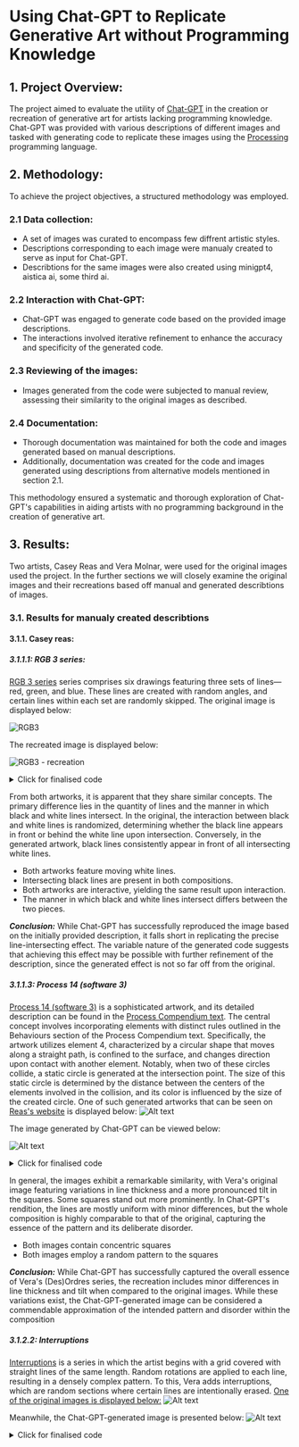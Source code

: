 # Using Chat-GPT to Replicate Generative Art without Programming Knowledge

## 1. Project Overview:
The project aimed to evaluate the utility of [Chat-GPT](https://chat.openai.com/) in the creation or recreation of generative art for artists lacking programming knowledge. Chat-GPT was provided with various descriptions of different images and tasked with generating code to replicate these images using the [Processing](https://processing.org/) programming language.
## 2. Methodology:
To achieve the project objectives, a structured methodology was employed.
### 2.1 Data collection:
- A set of images was curated to encompass few diffrent artistic styles.
- Descriptions corresponding to each image were manualy created to serve as input for Chat-GPT.
-  Describtions for the same images were also created using minigpt4, aistica ai, some third ai.
### 2.2 Interaction with Chat-GPT:
- Chat-GPT was engaged to generate code based on the provided image descriptions.
- The interactions involved iterative refinement to enhance the accuracy and specificity of the generated code.
### 2.3 Reviewing of the images:
- Images generated from the code were subjected to manual review, assessing their similarity to the original images as described.
### 2.4 Documentation:
- Thorough documentation was maintained for both the code and images generated based on manual descriptions.
- Additionally, documentation was created for the code and images generated using descriptions from alternative models mentioned in section 2.1.

This methodology ensured a systematic and thorough exploration of Chat-GPT's capabilities in aiding artists with no programming background in the creation of generative art.

## 3. Results:
Two artists, Casey Reas and Vera Molnar, were used for the original images used the project. In the further sections we will closely examine the original images and their recreations based off manual and generated describtions of images.
### 3.1. Results for manualy created describtions

#### 3.1.1. Casey reas:
##### 3.1.1.1: RGB 3 series: 
[RGB 3 series](https://reas.com/rgb_3/) series comprises six drawings featuring three sets of lines—red, green, and blue. These lines are created with random angles, and certain lines within each set are randomly skipped. 
The original image is displayed below:

![RGB3](https://github.com/ZacetekVaj/Using-Chat-GPT-to-recreate-generative-art/blob/main/Report/Images/image.png)

The recreated image is displayed below:

![RGB3 - recreation](https://github.com/ZacetekVaj/Using-Chat-GPT-to-recreate-generative-art/blob/main/Report/Images/image-12.png)

<details>
  <summary>
    Click for finalised code
  </summary>
  ```java
int lineCount = 0;
int period = 0;
int noDrawPeriod = 0;

void setup() {
  size(500, 500);
  background(255);
  plotRGB3(-71, -13, -68); // Example angles: 45°, 90°, 135°
}

void plotRGB3(int redAngle, int greenAngle, int blueAngle) {
  strokeWeight(1); // Adjust this for thinner lines
  int red = color(255, 0, 0, 50); // Adjust alpha (last parameter) for softer colors
  int green = color(0, 255, 0, 50);
  int blue = color(0, 0, 255, 50);
  
  // Red lines
  stroke(red);
  drawLines(radians(redAngle), 5); // Adjust step size for closer lines
  
  // Green lines
  stroke(green);
  drawLines(radians(greenAngle), 5); // Adjust step size for closer lines
  
  // Blue lines
  stroke(blue);
  drawLines(radians(blueAngle), 5); // Adjust step size for closer lines
}

void drawLines(float angle, int stepSize) {
  float diagonal = sqrt(sq(width) + sq(height)); // Diagonal length of canvas
  
  for (float y = -diagonal; y < height + diagonal; y += stepSize) {
    if (noDrawPeriod > 0) { // During no-draw period
      noDrawPeriod--;
    } else {
      if (lineCount < 50) { // Draw 50 lines
        if (true) { // Adjust this probability for lines not being drawn
          float x1 = -diagonal * cos(angle); // Extend beyond canvas width
          float y1 = y - diagonal * sin(angle); // Match y-coordinates for angle continuity
          float x2 = width + diagonal * cos(angle); // Extend beyond canvas width
          float y2 = y + diagonal * sin(angle); // Match y-coordinates for angle continuity
          line(x1, y1, x2, y2);
        }
        lineCount++;
      } else {
        noDrawPeriod = int(random(10, 20)); // Random no-draw period between 50 and 150 iterations
        lineCount = 0; // Reset line counter
      }
    }
  }
}
  ```
</details>

From both images, it is evident that they share a similar color scheme. The primary distinction lies in the intensity of colors in the recreated image. Nevertheless, Chat-GPT's generated code successfully captures most of the essential details:

- Randomly skipped lines are present in both images, preserving the characteristic style.
- Both images feature the same three main colors, albeit with slightly different intensities.
- The lines exhibit same angle behaviour.

***Conclusion:***
Given that both the original and recreated images predominantly share the same details, it is evident that Chat-GPT has successfully reproduced the image based on the initially provided description.
##### 3.1.1.2: METASOTO: 
[METASOTO](https://reas.com/metasoto/) is an interactive art piece generated on a black canvas, featuring dynamic interplay between white and black lines. The illusion of movement is achieved as the black lines seem to shift due to intersections with moving white lines. Clicking on the image introduces a novel line pattern, enhancing the interactive and evolving nature of the artwork. Part of the original artwork found on https://vimeo.com/819995343 : 
![METASOTO](https://github.com/ZacetekVaj/Using-Chat-GPT-to-recreate-generative-art/blob/main/Report/Images/image-1.png) 

Part of the recreated artwork is displayed below:
![METASOTO - recreation](https://github.com/ZacetekVaj/Using-Chat-GPT-to-recreate-generative-art/blob/main/Report/Images/image-6.png)

<details>
  <summary>
    Click for finalised code
  </summary>
  ```java
int numLines = 90; // Number of black lines
float[] initialYWhite = new float[numLines]; // Initial Y coordinates for white lines
float[] initialAngle = new float[numLines]; // Initial angles for white lines
float[] speedsWhite = new float[numLines]; // Speed for each white line

float[][] initialCoordinatesBlack; // Initial coordinates for black lines
float[][] initialAnglesBlack; // Initial angles for black lines

void setup() {
  size(800, 800);
  background(0); // Set background to black
  stroke(255); // Set stroke color to white

  initialCoordinatesBlack = new float[numLines][2]; // Storing initial coordinates for black lines
  initialAnglesBlack = new float[numLines][1]; // Storing initial angles for black lines
  
  // Initialize white lines
  for (int i = 0; i < numLines; i++) {
    initialYWhite[i] = random(height);
    initialAngle[i] = random(TWO_PI); // Random initial angles for white lines
    
    // Assigning varied speed ranges to different lines
    if (i % 3 == 0) {
      speedsWhite[i] = random(0.5, 1.5); // Slower speed for lines with index divisible by 3
    } else if (i % 3 == 1) {
      speedsWhite[i] = random(1.5, 3); // Moderate speed for lines with index remainder 1
    } else {
      speedsWhite[i] = random(3, 5); // Faster speed for lines with index remainder 2
    }
  }

  // Initialize black lines
  for (int i = 0; i < numLines; i++) {
    initialCoordinatesBlack[i][0] = random(width); // Random initial x-coordinate for black lines
    initialCoordinatesBlack[i][1] = random(height); // Random initial y-coordinate for black lines
    initialAnglesBlack[i][0] = random(TWO_PI); // Random initial angles for black lines
  }
}

void draw() {
  // Move white lines
  background(0); // Clear the canvas on each frame

  // Draw moving white lines
  for (int i = 0; i < numLines; i++) {
    stroke(255);
    float x1 = width; // Start of line at right edge
    float x2 = map(frameCount % (width * 10), 0, width * 10, width, -width * 9); // End of line extended indefinitely beyond the left edge
    float speedAdjustedX2 = x2 - speedsWhite[i] * (frameCount % (width * 10)); // Adjust speed for slower/faster movement
    float adjustedY = initialYWhite[i] - 20 * tan(initialAngle[i]); // Use initial angle and position
    
    line(x1, initialYWhite[i], speedAdjustedX2, adjustedY); // Draw white lines moving from right to left at their initial angle
  }

  // Draw static black lines (web-like arrangement)
  stroke(0); // Set stroke color to black
  for (int i = 0; i < numLines; i++) {
    float x1 = initialCoordinatesBlack[i][0];
    float y1 = initialCoordinatesBlack[i][1];
    float x2 = x1 + 320 * cos(initialAnglesBlack[i][0]); // Longer black lines in x-direction
    float y2 = y1 + 320 * sin(initialAnglesBlack[i][0]); // Longer black lines in y-direction
    
    line(x1, y1, x2, y2);
  }
}

void mousePressed() {
  // Reset white lines
  for (int i = 0; i < numLines; i++) {
    initialYWhite[i] = random(height);
    
    // Assigning varied speed ranges to different lines
    if (i % 3 == 0) {
      speedsWhite[i] = random(0.5, 1.5); // Slower speed for lines with index divisible by 3
    } else if (i % 3 == 1) {
      speedsWhite[i] = random(1.5, 3); // Moderate speed for lines with index remainder 1
    } else {
      speedsWhite[i] = random(3, 5); // Faster speed for lines with index remainder 2
    }
  }
  

  
}
  ```
</details>

From both artworks, it is apparent that they share similar concepts. The primary difference lies in the quantity of lines and the manner in which black and white lines intersect. In the original, the interaction between black and white lines is randomized, determining whether the black line appears in front or behind the white line upon intersection. Conversely, in the generated artwork, black lines consistently appear in front of all intersecting white lines.

- Both artworks feature moving white lines.
- Intersecting black lines are present in both compositions.
- Both artworks are interactive, yielding the same result upon interaction.
- The manner in which black and white lines intersect differs between the two pieces.

***Conclusion:***
While Chat-GPT has successfully reproduced the image based on the initially provided description, it falls short in replicating the precise line-intersecting effect. The variable nature of the generated code suggests that achieving this effect may be possible with further refinement of the description, since the generated effect is not so far off from the original.
##### 3.1.1.3: Process 14 (software 3)
[Process 14 (software 3)](https://vimeopro.com/bitforms/reas/video/36060380) is a sophisticated artwork, and its detailed description can be found in the [Process Compendium text](https://reas.com/compendium_text/). The central concept involves incorporating elements with distinct rules outlined in the Behaviours section of the Process Compendium text. Specifically, the artwork utilizes element 4, characterized by a circular shape that moves along a straight path, is confined to the surface, and changes direction upon contact with another element. Notably, when two of these circles collide, a static circle is generated at the intersection point. The size of this static circle is determined by the distance between the centers of the elements involved in the collision, and its color is influenced by the size of the created circle. One of such generated artworks that can be seen on [Reas's website](https://reas.com/p14_s3/) is displayed below:
![Alt text](https://github.com/ZacetekVaj/Using-Chat-GPT-to-recreate-generative-art/blob/main/Report/Images/image-3.png)

The image generated by Chat-GPT can be viewed below:

![Alt text](https://github.com/ZacetekVaj/Using-Chat-GPT-to-recreate-generative-art/blob/main/Report/Images/image-4.png)

<details>
  <summary>
    Click for finalised code
  </summary>
  ```java
ArrayList<E4Instance> elements = new ArrayList<E4Instance>(); // List to store instances of E4
ArrayList<PVector> intersections = new ArrayList<PVector>(); // List to store intersection points
ArrayList<PVector> intersectionDisplay = new ArrayList<PVector>(); // List to store displayed intersection points
int numberOfElements = 30; // Number of E4 instances
float maxCircleSize = 50; // Maximum circle size

void setup() {
  size(200,200);
  
  // Create a rectangular surface filled with instances of E4 with varying size ranges
  for (int i = 0; i < numberOfElements; i++) {
    float x = random(width);
    float y = random(height);
    float size = random(10, 50); // Adjusted size range
    float speedX = random(-2, 2);
    float speedY = random(-2, 2);
    elements.add(new E4Instance(x, y, size, speedX, speedY));
  }
}

void draw() {
  background(255);
  
  // Move and display each instance of E4
  for (E4Instance e : elements) {
    e.update();
    e.display();
  }
  
  // Check for intersections between E4 instances
  intersections.clear(); // Clear previous intersections
  
  for (int i = 0; i < elements.size(); i++) {
    for (int j = i + 1; j < elements.size(); j++) {
      PVector intersection = elements.get(i).checkIntersection(elements.get(j));
      if (intersection != null) {
        if (!intersectionDisplay.contains(intersection)) {
          intersectionDisplay.add(intersection);
        }
      }
    }
  }
  
  // Draw circles at displayed intersection points
  noStroke(); // Remove outline
  for (PVector intersection : intersectionDisplay) {
    float sizeGradient = intersection.z;
    fill(getCircleColor(sizeGradient));
    ellipse(intersection.x, intersection.y, sizeGradient / 2, sizeGradient / 2); // Adjusted circle size
  }
}

color getCircleColor(float sizeGradient) {
  color c;
  if (sizeGradient < 10) {
    c = color(0); // Black
  } else if (sizeGradient >= 10 && sizeGradient < 30) {
    c = color(50, 150 + (sizeGradient - 10) * 3, 80); // Camo green
  } else if (sizeGradient >= 30 && sizeGradient < 70) {
    c = color(150 + (sizeGradient - 30) * 2, 150 + (sizeGradient - 30) * 1.5, 150 + (sizeGradient - 30) * 1.25); // Gray
  } else if (sizeGradient >= 70 && sizeGradient < 110) {
    c = color(150 + (sizeGradient - 70) * 1.5, 150 + (sizeGradient - 70) * 1.25, 255); // Gray blue
  } else if (sizeGradient >= 110 && sizeGradient < 150) {
    c = color(255, 180 - (sizeGradient - 110) * 1.5, 220); // Darker pink
  } else {
    c = color(255, 255 - sizeGradient * 3, 255); // White
  }
  return c;
}

class E4Instance {
  float x, y;
  float size;
  float speedX, speedY;

  E4Instance(float xPos, float yPos, float s, float sx, float sy) {
    x = xPos;
    y = yPos;
    size = s;
    speedX = sx;
    speedY = sy;
  }

  void update() {
    x += speedX;
    y += speedY;

    if (x < 0 || x > width) {
      speedX *= -1;
    }
    if (y < 0 || y > height) {
      speedY *= -1;
    }
  }

  void display() {
    float sizeGradient = map(size, 10, 50, 255, 0); // Mapping size to color gradient
    fill(getCircleColor(sizeGradient));
    ellipse(x, y, size, size);
  }

  PVector checkIntersection(E4Instance other) {
    float distance = dist(x, y, other.x, other.y);
    if (distance < (size + other.size) / 2) {
      float newSize = min(size, other.size); // Set the intersecting size to the minimum size
      return new PVector((x + other.x) / 2, (y + other.y) / 2, newSize);
    }
    return null;
  }
}
  ```
</details>

At first glance, the images may appear significantly different, but a closer inspection reveals that Chat-GPT has successfully recreated many of the underlying concepts. In both images, circles are present, and collisions result in the generation of a new circle. However, a notable distinction exists in Chat-GPT's rendition: the size and color of the generated circle are not contingent upon the distance between the centers of intersecting circles, as outlined in the original description.

- Both artworks incorporate element 4, showcasing all of its specified behaviors.
- Collisions between elements in both artworks result in the creation of a static circle.
- Notably, in Chat-GPT's rendition, the circles are randomly sized, and their color does not accurately reflect the size of the circle as per the original description.

***Conclusion:***
While Chat-GPT has successfully recreated several aspects of the original image, including the incorporation of element 4 and the generation of static circles upon collisions, there is a notable deviation. The random sizing and incorrect color attribution of the circles in Chat-GPT's rendition indicate a divergence from the precise specifications outlined in the original description. But due to the variable nature of Chat-GPT's responses it might be possible to recreate the original using it, by chaning the provided describtion.
#### 3.1.2. Vera molnar:
##### 3.1.2.1: (Des)Ordres
[(Des)Ordres](https://dam.org/museum/artists_ui/artists/molnar-vera/des-ordres/) is a series of images showcasing a deliberate arrangement of concentric squares that are randomly distributed, introducing a sense of disorder and tension within the composition. [One of the original images is displayed below:](https://dam.org/museum/artists_ui/artists/molnar-vera/des-ordres/)

![DesOrdres](https://github.com/ZacetekVaj/Using-Chat-GPT-to-recreate-generative-art/blob/main/Report/Images/image-5.png)

Meanwhile, the Chat-GPT-generated image is presented below:
![DesOrdresGPT](https://github.com/ZacetekVaj/Using-Chat-GPT-to-recreate-generative-art/blob/main/Report/Images/image-8.png)

<details>
  <summary>
    Click for finalised code
  </summary>
  ```java
int minNumSquares = 5; // Minimum number of concentric squares inside each square
int maxNumSquares = 8; // Maximum number of concentric squares inside each square
float maxRotationOuter = PI / 64; // Maximum rotation angle for outer squares (reduced)
float maxRotationInner = PI / 128; // Maximum rotation angle for inner squares (reduced further)
int gridSize = 20; // Number of squares in the grid
float squareSpacing = 0; // Spacing between squares

void setup() {
  size(800, 800);
  background(255);
  smooth();
  noFill();
  stroke(0);
  rectMode(CENTER);
  
  float squareSize = width / gridSize; // Size for each square
  
  for (int i = 0; i < gridSize; i++) {
    for (int j = 0; j < gridSize; j++) {
      float posX = (j + 0.5) * (squareSize + squareSpacing);
      float posY = (i + 0.5) * (squareSize + squareSpacing);
      int numSquares = int(random(minNumSquares, maxNumSquares + 1));
      float rotation = random(-maxRotationOuter, maxRotationOuter);
      drawConcentricSquares(posX, posY, squareSize, numSquares, rotation);
    }
  }
}

void drawConcentricSquares(float x, float y, float size, int numSquares, float rotation) {
  float stepSize = size / numSquares;
  
  for (int i = 0; i < numSquares; i++) {
    float newSize = stepSize * (i + 1);
    float newRotation = random(-maxRotationInner, maxRotationInner);
    drawConcentricSquare(x, y, newSize, newRotation);
  }
}

void drawConcentricSquare(float x, float y, float size, float rotation) {
  pushMatrix();
  translate(x, y);
  rotate(rotation);
  rect(0, 0, size, size);
  popMatrix();
}
  ```
</details>

In general, the images exhibit a remarkable similarity, with Vera's original image featuring variations in line thickness and a more pronounced tilt in the squares. Some squares stand out more prominently. In Chat-GPT's rendition, the lines are mostly uniform with minor differences, but the whole composition is highly comparable to that of the original, capturing the essence of the pattern and its deliberate disorder.

- Both images contain concentric squares
- Both images employ a random pattern to the squares

***Conclusion:***
While Chat-GPT has successfully captured the overall essence of Vera's (Des)Ordres series, the recreation includes minor differences in line thickness and tilt when compared to the original images. While these variations exist, the Chat-GPT-generated image can be considered a commendable approximation of the intended pattern and disorder within the composition

##### 3.1.2.2: Interruptions
[Interruptions](https://dam.org/museum/artists_ui/artists/molnar-vera/interruptions/)  is a series in which the artist begins with a grid covered with straight lines of the same length. Random rotations are applied to each line, resulting in a densely complex pattern. To this, Vera adds interruptions, which are random sections where certain lines are intentionally erased.
[One of the original images is displayed below:](https://dam.org/museum/artists_ui/artists/molnar-vera/interruptions/)
![Alt text](https://github.com/ZacetekVaj/Using-Chat-GPT-to-recreate-generative-art/blob/main/Report/Images/image-7.png)

Meanwhile, the Chat-GPT-generated image is presented below:
![Alt text](https://github.com/ZacetekVaj/Using-Chat-GPT-to-recreate-generative-art/blob/main/Report/Images/image-5-1.png)

<details>
  <summary>
    Click for finalised code
  </summary>
  ```java
ArrayList<Line> lines; // Arraylist to store lines
ArrayList<PVector> interruptions; // Arraylist to store interrupted areas

void setup() {
  size(900, 900);
  background(255);
  
  lines = new ArrayList<Line>();
  int numLines = 10000; // Number of lines
  
  // Create the initial grid of straight lines
  for (int i = 0; i < numLines; i++) {
    Line line = new Line(random(width), random(height), random(TWO_PI)); // Random x, y, and angle
    lines.add(line);
  }
  
  // Apply rotations
  applyRotations();
  
  // Create interrupted areas
  interruptions = createInterruptions();
  
  // Draw the lines
  for (Line line : lines) {
    line.display();
  }
  
  // Draw interrupted areas
  noStroke();
  fill(255);
  for (PVector interrupt : interruptions) {
    rect(interrupt.x, interrupt.y, 50, 50); // Adjust size of the interrupted areas
  }
}

void applyRotations() {
  // Apply random rotations to each line
  for (Line line : lines) {
    line.rotate(random(-PI/4, PI/4)); // Random rotation within a range
  }
}

ArrayList<PVector> createInterruptions() {
  ArrayList<PVector> interrupts = new ArrayList<PVector>();
  
  // Create interrupted areas by defining regions without lines
  for (int i = 0; i < width; i += 100) {
    for (int j = 0; j < height; j += 100) {
      if (random(1) > 0.9) { // Adjust the probability for interruptions
        interrupts.add(new PVector(i, j));
      }
    }
  }
  
  return interrupts;
}

class Line {
  float x, y, angle;
  float length = 20; // Shorter length of the line
  
  Line(float x, float y, float angle) {
    this.x = x;
    this.y = y;
    this.angle = angle;
  }
  
  void rotate(float rotation) {
    angle += rotation; // Apply rotation to the angle of the line
  }
  
  boolean isInsideInterruption(float x1, float y1, float x2, float y2) {
    // Check if the line segment intersects with any of the interruptions
    for (PVector interrupt : interruptions) {
      if (x1 >= interrupt.x && x1 <= interrupt.x + 50 && y1 >= interrupt.y && y1 <= interrupt.y + 50) {
        return true;
      }
      if (x2 >= interrupt.x && x2 <= interrupt.x + 50 && y2 >= interrupt.y && y2 <= interrupt.y + 50) {
        return true;
      }
    }
    return false;
  }
  
  void display() {
    // Display the line
    float xEnd = x + cos(angle) * length;
    float yEnd = y + sin(angle) * length;
    
    boolean insideInterruptionStart = isInsideInterruption(x, y, x, y);
    boolean insideInterruptionEnd = isInsideInterruption(xEnd, yEnd, xEnd, yEnd);
    
    if (!insideInterruptionStart && !insideInterruptionEnd) {
      stroke(0);
      strokeWeight(1);
      line(x, y, xEnd, yEnd);
    }
  }
}
  ```
</details>

The density of lines in Chat-GPT's artwork is higher, but the core concept of the images remains very similar. The interruptions in Chat-GPT's rendition are slightly more stringent, leading to the erasure of most lines within them. Despite this, the overall resemblance to the original is strikingly close.

### 3.2 Results for describtions generated by image describing models
In this section, METASOTO and Process 14 (Software 3) were excluded due to their interactive nature and progression over time. Given that many models did not yield efficient descriptions, our focus will be mostly on the starting images generated from their descriptions. We will then compare these initial images with those obtained from manual descriptions. It should also be noted that most of image describing models were optimised for stable diffusion. Images used were the same as described in previous sections, the describtions generated by the models can be viewed in documentation.
#### 3.2.1. Models used
##### 3.2.1.1. Astica
[Astica](Astica.ai) is the first https://github.com/ZacetekVaj/Using-Chat-GPT-to-recreate-generative-art/blob/main/Report/Images/image-describing model that was tested. However, as observed in further sections, the free version of the model did not yield satisfactory results.
##### 3.2.1.2. Clip Interrogator
[Clip Interrogator](https://github.com/pharmapsychotic/clip-interrogator) is the second https://github.com/ZacetekVaj/Using-Chat-GPT-to-recreate-generative-art/blob/main/Report/Images/image-describing model tested. Unfortunately, as it is optimized for stable diffusion, as evidenced in subsequent sections, this model proved to be less useful.
##### 3.2.1.3. MiniGPT-4
[MiniGPT-4](https://github.com/Vision-CAIR/MiniGPT-4) is the third https://github.com/ZacetekVaj/Using-Chat-GPT-to-recreate-generative-art/blob/main/Report/Images/image-describing model that was tested. In this case, utilizing both an image and a prompt has proven to be effective. While the model was not consistently useful for most images, it demonstrated usefulness for one image. This suggests that MiniGPT-4 might be a valuable tool for artists facing challenges in describing images to Chat-GPT.
#### 3.2.2. Images
##### 3.2.2.1. (Des)Ordres
The first image obtained from the describtion provided by [Astica](Astica.ai) can be seen below:

![DesOrdresAstica](https://github.com/ZacetekVaj/Using-Chat-GPT-to-recreate-generative-art/blob/main/Report/Images/image-13.png)

The first image obtained from the describtion provided by [Clip Interrogator](https://github.com/pharmapsychotic/clip-interrogator) can be seen below:
![DesOrdresClipInterrogator](https://github.com/ZacetekVaj/Using-Chat-GPT-to-recreate-generative-art/blob/main/Report/Images/image-15.png)

The first image obtained from the describtion provided by [MiniGPT-4](https://github.com/Vision-CAIR/MiniGPT-4) can be seen below:
![DesOrdresMiniGPT](https://github.com/ZacetekVaj/Using-Chat-GPT-to-recreate-generative-art/blob/main/Report/Images/image-16.png)

Meanwhile the manualy described generated image can be seen below:
![DesOrdresManual](https://github.com/ZacetekVaj/Using-Chat-GPT-to-recreate-generative-art/blob/main/Report/Images/image-14.png)

It is evident that the image generated from automated descriptions falls short compared to the one obtained from manual description. This discrepancy persists even after refining the starting description. The manually described generated image clearly captures the pattern present in the original image, making it easier to instruct Chat-GPT to replicate that specific pattern rather than attempt to extract the original image from those generated using non-manual descriptions.
##### 3.2.2.2. Interruptions
The first image obtained from the describtion provided by [Astica](Astica.ai) can be seen below:

![InterruptionsAstica](https://github.com/ZacetekVaj/Using-Chat-GPT-to-recreate-generative-art/blob/main/Report/Images/image-17.png)

The first image obtained from the describtion provided by [Clip Interrogator](https://github.com/pharmapsychotic/clip-interrogator) can be seen below:
![InterruptionsClipInterrogator](https://github.com/ZacetekVaj/Using-Chat-GPT-to-recreate-generative-art/blob/main/Report/Images/image-18.png)

The first image obtained from the a bit more refined describtion provided by [MiniGPT-4](https://github.com/Vision-CAIR/MiniGPT-4) can be seen below:

![InterruptionsMiniGPT](https://github.com/ZacetekVaj/Using-Chat-GPT-to-recreate-generative-art/blob/main/Report/Images/image-19.png)

Meanwhile the manualy described generated image can be seen below:

![InterruptionsManual](https://github.com/ZacetekVaj/Using-Chat-GPT-to-recreate-generative-art/blob/main/Report/Images/image-9.png)

It is apparent that the majority of images generated from automated descriptions fall short compared to the one obtained from manual descriptions, with the exception of the result produced by [MiniGPT-4](https://github.com/Vision-CAIR/MiniGPT-4). This disparity remains even after refining the starting description. Both the manually described image and the one obtained using the description generated by [MiniGPT-4](https://github.com/Vision-CAIR/MiniGPT-4), have captured some of the original pattern and it was easier to replicate the original by using this generated describtion.
##### 3.2.2.3. RGB3
The first image obtained from the describtion provided by [Astica](Astica.ai) can be seen below:

![InterruptionsAstica](https://github.com/ZacetekVaj/Using-Chat-GPT-to-recreate-generative-art/blob/main/Report/Images/image-1-1.png)

The first image obtained from the describtion provided by [Clip Interrogator](https://github.com/pharmapsychotic/clip-interrogator) can be seen below:

![InterruptionsClipInterrogator](https://github.com/ZacetekVaj/Using-Chat-GPT-to-recreate-generative-art/blob/main/Report/Images/image-1-2.png)

The first image obtained from the a bit more refined describtion provided by [MiniGPT-4](https://github.com/Vision-CAIR/MiniGPT-4) can be seen below:

![InterruptionsMiniGPT](https://github.com/ZacetekVaj/Using-Chat-GPT-to-recreate-generative-art/blob/main/Report/Images/image-1-3.png)

Meanwhile the manualy described generated image can be seen below:

![InterruptionsManual](https://github.com/ZacetekVaj/Using-Chat-GPT-to-recreate-generative-art/blob/main/Report/Images/image-10.png)

Even though it may not be immediately evident, upon closer examination, the majority of images generated from automated descriptions fall short when compared to the one obtained from manual descriptions. After a refinement process, it became clear that the manually described image was significantly closer to the original. The manually described image effectively captured lines at different angles, facilitating a straightforward instruction to Chat-GPT to extend those lines, populate the screen with them, and randomly skip a few.
## 4. Conclusion
The exploration of generative art replication in [Processing](https://processing.org/) through the use of Chat-GPT, alongside both manually crafted descriptions and descriptions generated by various models, has provided valuable insights into the effectiveness of these approaches.

### 4.1. Usefulness of Generated Descriptions vs. Manual Descriptions
Upon comprehensive evaluation, it becomes apparent that, while descriptions generated by AI models such as Astica, Clip Interrogator, and MiniGPT-4 have shown some promise, the majority fall short in replicating the intricate details present in the original images. In contrast, manually crafted descriptions have consistently proven to be more effective. The nuanced and precise nature of manual descriptions allows for a closer alignment with the intended artistic elements, enabling easier communication with Chat-GPT for accurate image replication.
### 4.2. Usefulness of Chat-GPT as a Tool for Image Replication
Chat-GPT emerges as a powerful tool for generative art replication, particularly when guided by carefully constructed manual descriptions. The model's ability to understand and implement detailed prompts results in images that closely resemble the original artwork. While descriptions generated by AI models demonstrated potential, Chat-GPT's responsiveness to manually crafted instructions proved more reliable and yielded superior results.
### 4.3. Overall Reflection
The project underscores the importance of well-crafted prompts and instructions in leveraging Chat-GPT for generative art. While AI-generated descriptions offer a degree of automation, their efficacy is limited compared to the precision achievable through manual input. Chat-GPT, as a creative tool, showcases its potential when provided with explicit and intricate guidance, emphasizing the collaborative role of human input in achieving optimal results.

In conclusion, the combination of Chat-GPT and manually crafted descriptions proves to be a synergistic approach for generative art replication, offering a balance between automation and precision that enhances the creative process.


